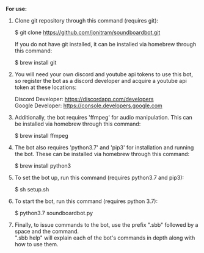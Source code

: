 **For use:**  
  
1. Clone git repository through this command (requires git):  
  
    $ git clone https://github.com/jonitram/soundboardbot.git  
  
    If you do not have git installed, it can be installed via homebrew through this command:  
  
    $ brew install git  
  
2. You will need your own discord and youtube api tokens to use this bot, so register the bot as a discord developer and acquire a youtube api token at these locations:  
  
    Discord Developer: https://discordapp.com/developers  
    Google Developer: https://console.developers.google.com  
  
3. Additionally, the bot requires 'ffmpeg' for audio manipulation. This can be installed via homebrew through this command:  
  
    $ brew install ffmpeg  
  
4. The bot also requires 'python3.7' and 'pip3' for installation and running the bot. These can be installed via homebrew through this command:  
  
    $ brew install python3  
  
5. To set the bot up, run this command (requires python3.7 and pip3):  
  
    $ sh setup.sh  
  
6. To start the bot, run this command (requires python 3.7):  
  
    $ python3.7 soundboardbot.py  
  
7. Finally, to issue commands to the bot, use the prefix ".sbb" followed by a space and the command.  
    ".sbb help" will explain each of the bot's commands in depth along with how to use them.
